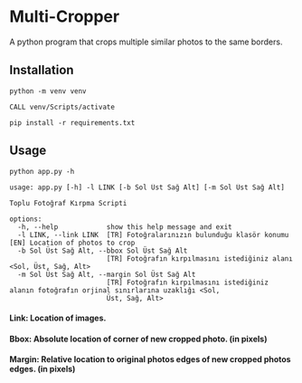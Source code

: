 # Multi-Cropper
A python program that crops multiple similar photos to the same borders. 

## Installation
```
python -m venv venv
```
```
CALL venv/Scripts/activate
```
```
pip install -r requirements.txt
```

## Usage
```
python app.py -h
```

```
usage: app.py [-h] -l LINK [-b Sol Üst Sağ Alt] [-m Sol Üst Sağ Alt]

Toplu Fotoğraf Kırpma Scripti

options:
  -h, --help            show this help message and exit
  -l LINK, --link LINK  [TR] Fotoğralarınızın bulunduğu klasör konumu [EN] Location of photos to crop
  -b Sol Üst Sağ Alt, --bbox Sol Üst Sağ Alt
                        [TR] Fotoğrafın kırpılmasını istediğiniz alanı <Sol, Üst, Sağ, Alt>
  -m Sol Üst Sağ Alt, --margin Sol Üst Sağ Alt
                        [TR] Fotoğrafın kırpılmasını istediğiniz alanın fotoğrafın orjinal sınırlarına uzaklığı <Sol,
                        Üst, Sağ, Alt>
```

#### Link: Location of images.
#### Bbox: Absolute location of corner of new cropped photo. (in pixels)
#### Margin: Relative location to original photos edges of new cropped photos edges. (in pixels) 
